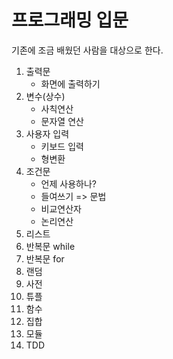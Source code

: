 # 프로그래밍 입문

기존에 조금 배웠던 사람을 대상으로 한다.

1. 출력문
    - 화면에 출력하기
2. 변수(상수)
    - 사칙연산
    - 문자열 연산
3. 사용자 입력
    - 키보드 입력
    - 형변환
4. 조건문
    - 언제 사용하나?
    - 들여쓰기 => 문법
    - 비교연산자
    - 논리연산
5. 리스트
6. 반복문 while
7. 반복문 for
8. 랜덤
9. 사전
10. 튜플
11. 함수
12. 집합
13. 모듈
14. TDD
